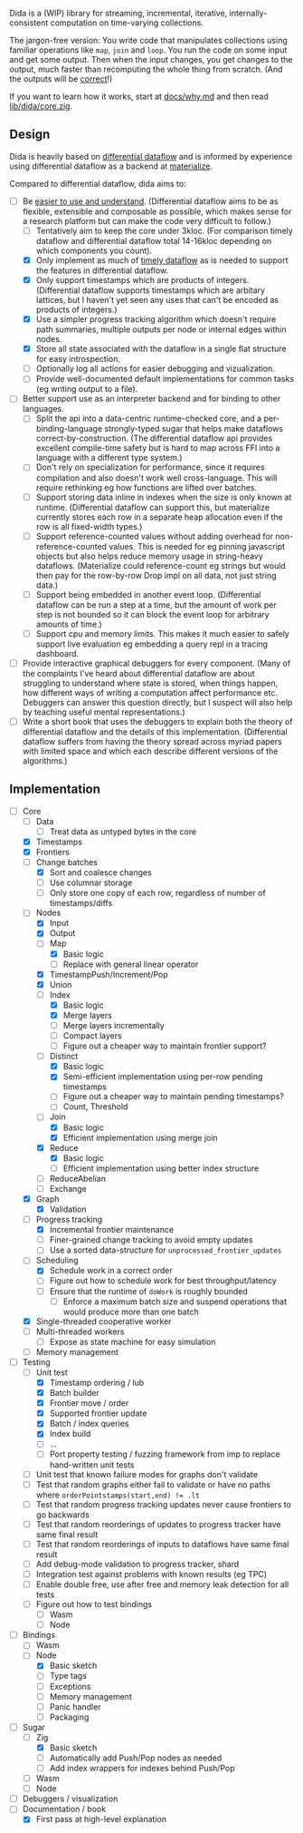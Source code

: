 Dida is a (WIP) library for streaming, incremental, iterative, internally-consistent computation on time-varying collections.

The jargon-free version: You write code that manipulates collections using familiar operations like `map`, `join` and `loop`. You run the code on some input and get some output. Then when the input changes, you get changes to the output, much faster than recomputing the whole thing from scratch. (And the outputs will be [correct](https://scattered-thoughts.net/writing/internal-consistency-in-streaming-systems/)!)

If you want to learn how it works, start at [docs/why.md](./docs/why.md) and then read [lib/dida/core.zig](./lib/dida/core.zig). 

## Design

Dida is heavily based on [differential dataflow](https://github.com/TimelyDataflow/differential-dataflow/) and is informed by experience using differential dataflow as a backend at [materialize](https://materialize.com/).

Compared to differential dataflow, dida aims to:

* [ ] Be [easier to use and understand](https://scattered-thoughts.net/writing/why-isnt-differential-dataflow-more-popular/). (Differential dataflow aims to be as flexible, extensible and composable as possible, which makes sense for a research platform but can make the code very difficult to follow.)
   * [ ] Tentatively aim to keep the core under 3kloc. (For comparison timely dataflow and differential dataflow total 14-16kloc depending on which components you count).
   * [x] Only implement as much of [timely dataflow](https://github.com/TimelyDataflow/timely-dataflow/) as is needed to support the features in differential dataflow.
   * [x] Only support timestamps which are products of integers. (Differential dataflow supports timestamps which are arbitary lattices, but I haven't yet seen any uses that can't be encoded as products of integers.)
   * [x] Use a simpler progress tracking algorithm which doesn't require path summaries, multiple outputs per node or internal edges within nodes.
   * [x] Store all state associated with the dataflow in a single flat structure for easy introspection.
   * [ ] Optionally log all actions for easier debugging and vizualization.
   * [ ] Provide well-documented default implementations for common tasks (eg writing output to a file).
* [ ] Better support use as an interpreter backend and for binding to other languages.  
  * [ ] Split the api into a data-centric runtime-checked core, and a per-binding-language strongly-typed sugar that helps make dataflows correct-by-construction. (The differential dataflow api provides excellent compile-time safety but is hard to map across FFI into a language with a different type system.)
  * [ ] Don't rely on specialization for performance, since it requires compilation and also doesn't work well cross-language. This will require rethinking eg how functions are lifted over batches.
  * [ ] Support storing data inline in indexes when the size is only known at runtime. (Differential dataflow can support this, but materialize currently stores each row in a separate heap allocation even if the row is all fixed-width types.)
  * [ ] Support reference-counted values without adding overhead for non-reference-counted values. This is needed for eg pinning javascript objects but also helps reduce memory usage in string-heavy dataflows. (Materialize could reference-count eg strings but would then pay for the row-by-row Drop impl on all data, not just string data.)
  * [ ] Support being embedded in another event loop. (Differential dataflow can be run a step at a time, but the amount of work per step is not bounded so it can block the event loop for arbitrary amounts of time.)
  * [ ] Support cpu and memory limits. This makes it much easier to safely support live evaluation eg embedding a query repl in a tracing dashboard.
* [ ] Provide interactive graphical debuggers for every component. (Many of the complaints I've heard about differential dataflow are about struggling to understand where state is stored, when things happen, how different ways of writing a computation affect performance etc. Debuggers can answer this question directly, but I suspect will also help by teaching useful mental representations.)
* [ ] Write a short book that uses the debuggers to explain both the theory of differential dataflow and the details of this implementation. (Differential dataflow suffers from having the theory spread across myriad papers with limited space and which each describe different versions of the algorithms.)

## Implementation

* [ ] Core
  * [ ] Data
    * [ ] Treat data as untyped bytes in the core
  * [x] Timestamps
  * [x] Frontiers
  * [ ] Change batches
    * [x] Sort and coalesce changes
    * [ ] Use columnar storage
    * [ ] Only store one copy of each row, regardless of number of timestamps/diffs
  * [ ] Nodes
    * [x] Input
    * [x] Output
    * [ ] Map
      * [x] Basic logic
      * [ ] Replace with general linear operator
    * [x] TimestampPush/Increment/Pop
    * [x] Union
    * [ ] Index
      * [x] Basic logic
      * [x] Merge layers
      * [ ] Merge layers incrementally
      * [ ] Compact layers
      * [ ] Figure out a cheaper way to maintain frontier support?
    * [ ] Distinct
      * [x] Basic logic
      * [x] Semi-efficient implementation using per-row pending timestamps
      * [ ] Figure out a cheaper way to maintain pending timestamps?
      * [ ] Count, Threshold
    * [ ] Join
      * [x] Basic logic
      * [x] Efficient implementation using merge join
    * [x] Reduce
      * [x] Basic logic
      * [ ] Efficient implementation using better index structure
    * [ ] ReduceAbelian
    * [ ] Exchange
  * [x] Graph
    * [x] Validation
  * [ ] Progress tracking
    * [x] Incremental frontier maintenance
    * [ ] Finer-grained change tracking to avoid empty updates
    * [ ] Use a sorted data-structure for `unprocessed_frontier_updates`
  * [ ] Scheduling
    * [x] Schedule work in a correct order
    * [ ] Figure out how to schedule work for best throughput/latency
    * [ ] Ensure that the runtime of `doWork` is roughly bounded
      * [ ] Enforce a maximum batch size and suspend operations that would produce more than one batch
  * [x] Single-threaded cooperative worker
  * [ ] Multi-threaded workers
    * [ ] Expose as state machine for easy simulation
  * [ ] Memory management
* [ ] Testing
  * [ ] Unit test
    * [x] Timestamp ordering / lub
    * [x] Batch builder
    * [x] Frontier move / order
    * [x] Supported frontier update
    * [x] Batch / index queries
    * [x] Index build
    * [ ] ...
    * [ ] Port property testing / fuzzing framework from imp to replace hand-written unit tests
  * [ ] Unit test that known failure modes for graphs don't validate
  * [ ] Test that random graphs either fail to validate or have no paths where `orderPointstamps(start,end) != .lt`
  * [ ] Test that random progress tracking updates never cause frontiers to go backwards
  * [ ] Test that random reorderings of updates to progress tracker have same final result
  * [ ] Test that random reorderings of inputs to dataflows have same final result
  * [ ] Add debug-mode validation to progress tracker, shard
  * [ ] Integration test against problems with known results (eg TPC)
  * [ ] Enable double free, use after free and memory leak detection for all tests
  * [ ] Figure out how to test bindings
    * [ ] Wasm
    * [ ] Node
* [ ] Bindings
  * [ ] Wasm
  * [ ] Node
    * [x] Basic sketch
    * [ ] Type tags
    * [ ] Exceptions
    * [ ] Memory management
    * [ ] Panic handler
    * [ ] Packaging
* [ ] Sugar
  * [ ] Zig
    * [x] Basic sketch
    * [ ] Automatically add Push/Pop nodes as needed
    * [ ] Add index wrappers for indexes behind Push/Pop
  * [ ] Wasm
  * [ ] Node
* [ ] Debuggers / visualization
* [ ] Documentation / book
  * [x] First pass at high-level explanation